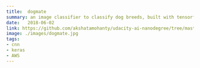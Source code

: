 ```yaml
---
title:  dogmate
summary: an image classifier to classify dog breeds, built with tensorflow
date:   2018-06-02
link: https://github.com/akshatamohanty/udacity-ai-nanodegree/tree/master/project-05-dog-recognizer
image: ./images/dogmate.jpg
tags:
- cnn
- keras
- AWS
---
```


